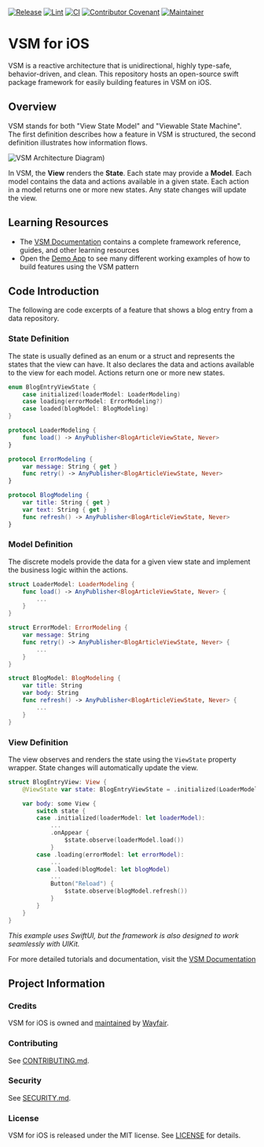 [![Release](https://img.shields.io/github/v/release/wayfair/vsm-ios?display_name=tag)](CHANGELOG.md)
[![Lint](https://github.com/wayfair/vsm-ios/actions/workflows/lint.yml/badge.svg?branch=main)](https://github.com/wayfair/vsm-ios/actions/workflows/lint.yml)
[![CI](https://github.com/wayfair/vsm-ios/actions/workflows/ci.yml/badge.svg?branch=main)](https://github.com/wayfair/vsm-ios/actions/workflows/ci.yml)
[![Contributor Covenant](https://img.shields.io/badge/Contributor%20Covenant-2.0-4baaaa.svg)](CODE_OF_CONDUCT.md)
[![Maintainer](https://img.shields.io/badge/Maintainer-Wayfair-7F187F)](https://wayfair.github.io)

# VSM for iOS

VSM is a reactive architecture that is unidirectional, highly type-safe, behavior-driven, and clean. This repository hosts an open-source swift package framework for easily building features in VSM on iOS.

## Overview

VSM stands for both "View State Model" and "Viewable State Machine". The first definition describes how a feature in VSM is structured, the second definition illustrates how information flows.

![VSM Architecture Diagram](Sources/VSM/Documentation.docc/Resources/vsm-diagram.png))

In VSM, the **View** renders the **State**. Each state may provide a **Model**. Each model contains the data and actions available in a given state. Each action in a model returns one or more new states. Any state changes will update the view.

## Learning Resources

- The [VSM Documentation](https://wayfair.github.io/vsm-ios/documentation/vsm/) contains a complete framework reference, guides, and other learning resources
- Open the [Demo App](Demos/Shopping) to see many different working examples of how to build features using the VSM pattern

## Code Introduction

The following are code excerpts of a feature that shows a blog entry from a data repository.

### State Definition

The state is usually defined as an enum or a struct and represents the states that the view can have. It also declares the data and actions available to the view for each model. Actions return one or more new states.

```swift
enum BlogEntryViewState {
    case initialized(loaderModel: LoaderModeling)
    case loading(errorModel: ErrorModeling?)
    case loaded(blogModel: BlogModeling)
}

protocol LoaderModeling {
    func load() -> AnyPublisher<BlogArticleViewState, Never>
}

protocol ErrorModeling {
    var message: String { get }
    func retry() -> AnyPublisher<BlogArticleViewState, Never>
}

protocol BlogModeling {
    var title: String { get }
    var text: String { get }
    func refresh() -> AnyPublisher<BlogArticleViewState, Never>
}
```

### Model Definition

The discrete models provide the data for a given view state and implement the business logic within the actions.

```swift
struct LoaderModel: LoaderModeling {
    func load() -> AnyPublisher<BlogArticleViewState, Never> {
        ...
    }
}

struct ErrorModel: ErrorModeling {
    var message: String
    func retry() -> AnyPublisher<BlogArticleViewState, Never> {
        ...
    }
}

struct BlogModel: BlogModeling {
    var title: String
    var body: String
    func refresh() -> AnyPublisher<BlogArticleViewState, Never> {
        ...
    }
}
```

### View Definition

The view observes and renders the state using the `ViewState` property wrapper. State changes will automatically update the view.

```swift
struct BlogEntryView: View {
    @ViewState var state: BlogEntryViewState = .initialized(LoaderModel())

    var body: some View {
        switch state {
        case .initialized(loaderModel: let loaderModel):            
            ...
            .onAppear { 
                $state.observe(loaderModel.load())
            }
        case .loading(errorModel: let errorModel):
            ...
        case .loaded(blogModel: let blogModel)
            ...
            Button("Reload") {
                $state.observe(blogModel.refresh())
            }
        }
    }
}
```

_This example uses SwiftUI, but the framework is also designed to work seamlessly with UIKit._

For more detailed tutorials and documentation, visit the [VSM Documentation](https://wayfair.github.io/vsm-ios/documentation/vsm/)

## Project Information

### Credits

VSM for iOS is owned and [maintained](MAINTAINERS.md) by [Wayfair](https://www.wayfair.com/).

### Contributing

See [CONTRIBUTING.md](CONTRIBUTING.md).

### Security

See [SECURITY.md](SECURITY.md).

### License

VSM for iOS is released under the MIT license. See [LICENSE](LICENSE) for details.
